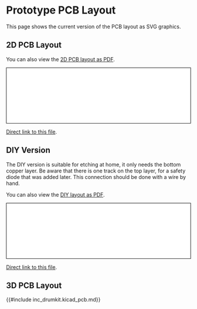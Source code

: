 # Prototype PCB Layout

This page shows the current version of the PCB layout as SVG graphics.

## 2D PCB Layout

You can also view the [2D PCB layout as PDF](./plot/drumkit.kicad_pcb.pdf).

<script src="js/svg-pan-zoom.js" charset="UTF-8"></script>
<div style="background-color: white; border: 1px solid black;">
    <embed type="image/svg+xml" src="./plot/drumkit.kicad_pcb.svg" id="pz_drumkit0" style="width: 100%;"/>
    <script>
        document.getElementById('pz_drumkit0').addEventListener('load', function(){
            svgPanZoom(document.getElementById('pz_drumkit0'), {controlIconsEnabled: true, minZoom: 1.0});
        })
    </script>
</div>

[Direct link to this file](./plot/drumkit.kicad_pcb.svg).

## DIY Version

The DIY version is suitable for etching at home, it only needs the bottom copper layer.
Be aware that there is one track on the top layer, for a safety diode that was added later.
This connection should be done with a wire by hand.

You can also view the [DIY layout as PDF](./plot/drumkit.kicad_pcb_diy.pdf).

<script src="js/svg-pan-zoom.js" charset="UTF-8"></script>
<div style="background-color: white; border: 1px solid black;">
    <embed type="image/svg+xml" src="./plot/drumkit.kicad_pcb_diy.svg" id="pz_drumkit1" style="width: 100%;"/>
    <script>
        document.getElementById('pz_drumkit1').addEventListener('load', function(){
            svgPanZoom(document.getElementById('pz_drumkit1'), {controlIconsEnabled: true, minZoom: 1.0});
        })
    </script>
</div>

[Direct link to this file](./plot/drumkit.kicad_pcb_diy.svg).

## 3D PCB Layout

{{#include inc_drumkit.kicad_pcb.md}}
